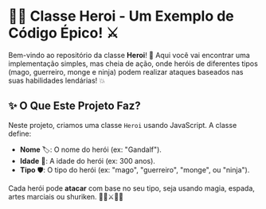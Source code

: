 # 🦸‍♂️ Classe Heroi - Um Exemplo de Código Épico! ⚔️

Bem-vindo ao repositório da classe **Heroi**! 🎉 Aqui você vai encontrar uma implementação simples, mas cheia de ação, onde heróis de diferentes tipos (mago, guerreiro, monge e ninja) podem realizar ataques baseados nas suas habilidades lendárias! 💥

## ✨ O Que Este Projeto Faz?

Neste projeto, criamos uma classe `Heroi` usando JavaScript. A classe define:
- **Nome** 🏷️: O nome do herói (ex: "Gandalf").
- **Idade** 📅: A idade do herói (ex: 300 anos).
- **Tipo** 🛡️: O tipo do herói (ex: "mago", "guerreiro", "monge", ou "ninja").

Cada herói pode **atacar** com base no seu tipo, seja usando magia, espada, artes marciais ou shuriken. 🧙‍♂️⚔️🥋🥷


